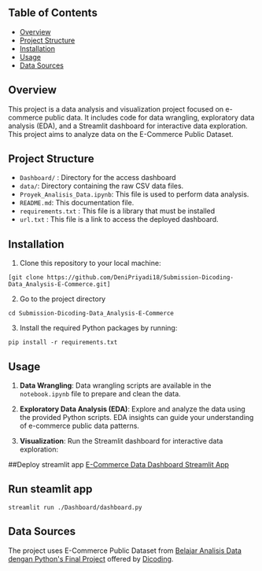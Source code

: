 ## Table of Contents
- [Overview](#overview)
- [Project Structure](#project-structure)
- [Installation](#installation)
- [Usage](#usage)
- [Data Sources](#data-sources)

## Overview
This project is a data analysis and visualization project focused on e-commerce public data. It includes code for data wrangling, exploratory data analysis (EDA), and a Streamlit dashboard for interactive data exploration. This project aims to analyze data on the E-Commerce Public Dataset.

## Project Structure
- `Dashboard/` : Directory for the access dashboard
- `data/`: Directory containing the raw CSV data files.
- `Proyek_Analisis_Data.ipynb`: This file is used to perform data analysis.
- `README.md`: This documentation file.
- `requirements.txt` : This file is a library that must be installed
- `url.txt` : This file is a link to access the deployed dashboard.

## Installation
1. Clone this repository to your local machine:
```
[git clone https://github.com/DeniPriyadi18/Submission-Dicoding-Data_Analysis-E-Commerce.git]
```
2. Go to the project directory
```
cd Submission-Dicoding-Data_Analysis-E-Commerce
```
3. Install the required Python packages by running:
```
pip install -r requirements.txt
```
## Usage
1. **Data Wrangling**: Data wrangling scripts are available in the `notebook.ipynb` file to prepare and clean the data.

2. **Exploratory Data Analysis (EDA)**: Explore and analyze the data using the provided Python scripts. EDA insights can guide your understanding of e-commerce public data patterns.

3. **Visualization**: Run the Streamlit dashboard for interactive data exploration:

##Deploy streamlit app
[E-Commerce Data Dashboard Streamlit App](https://submission-dicoding-dataanalysis-e-commerce-7zdivt2k33oveuzbet.streamlit.app/)

## Run steamlit app
```
streamlit run ./Dashboard/dashboard.py
```
## Data Sources
The project uses E-Commerce Public Dataset from [Belajar Analisis Data dengan Python's Final Project](https://drive.google.com/file/d/1MsAjPM7oKtVfJL_wRp1qmCajtSG1mdcK/view) offered by [Dicoding](https://www.dicoding.com/).
